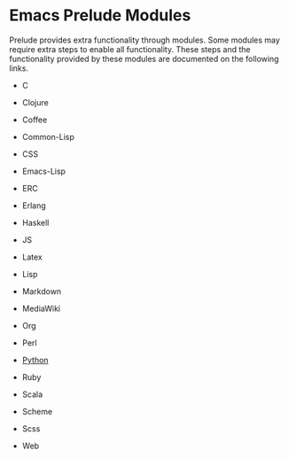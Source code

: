 # Emacs Prelude Modules

Prelude provides extra functionality through modules. Some modules may
require extra steps to enable all functionality. These steps and the
functionality provided by these modules are documented on the
following links.

-   C

-   Clojure

-   Coffee

-   Common-Lisp

-   CSS

-   Emacs-Lisp

-   ERC

-   Erlang

-   Haskell

-   JS

-   Latex

-   Lisp

-   Markdown

-   MediaWiki

-   Org

-   Perl

-   [Python](prelude-python.md)

-   Ruby

-   Scala

-   Scheme

-   Scss

-   Web
